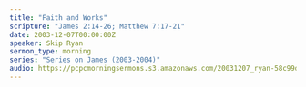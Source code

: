 ```yaml
---
title: "Faith and Works"
scripture: "James 2:14-26; Matthew 7:17-21"
date: 2003-12-07T00:00:00Z
speaker: Skip Ryan
sermon_type: morning
series: "Series on James (2003-2004)"
audio: https://pcpcmorningsermons.s3.amazonaws.com/20031207_ryan-58c99dbb762cf.mp3 
---
```



